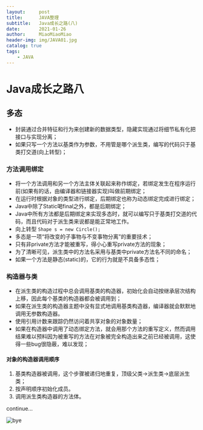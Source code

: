 ```yaml
---
layout:     post                   
title:      JAVA整理   
subtitle:   Java成长之路(八)
date:       2021-01-26      
author:     MiaoMiaoMiao                   
header-img: img/JAVA01.jpg
catalog: true                       
tags:                               
    - JAVA
---
```

# Java成长之路八

## 多态
- 封装通过合并特征和行为来创建新的数据类型，隐藏实现通过将细节私有化把接口与实现分离；
- 如果只写一个方法以基类作为参数，不用管是哪个派生类，编写的代码只于基类打交道(向上转型)；

### 方法调用绑定
- 将一个方法调用和另一个方法主体关联起来称作绑定，若绑定发生在程序运行前(如果有的话，由编译器和链接器实现)叫做前期绑定；
- 在运行时根据对象的类型进行绑定，后期绑定也称为动态绑定完成进行绑定；
- Java中除了Static喝final之外，都是后期绑定；
- Java中所有方法都是后期绑定来实现多态时，就可以编写只于基类打交道的代码，而且代码对于派生类来说都是能正常地工作。
- 向上转型 `Shape s = new Circle();`
- 多态是一项“将改变的子事物与不变事物分离”的重要技术；
- 只有非private方法才能被重写，得小心重写private方法的现象；
- 为了清晰可见，派生类中的方法名采用与基类中private方法名不同的命名；
- 如果一个方法是静态(static)的，它的行为就是不具备多态性；

### 构造器与类
- 在派生类的构造过程中总会调用基类的构造器，初始化会自动按继承层次结构上移，因此每个基类的构造器都会被调用到；
- 如果在派生类的构造器主题中没有显式地调用基类构造器，编译器就会默默地调用无参数构造器。
- 使用引用计数来跟踪仍然访问着共享对象的对象数量；
- 如果在构造器中调用了动态绑定方法，就会用那个方法的重写定义，然而调用结果难以预料因为被重写的方法在对象被完全构造出来之前已经被调用，这使得一些bug很隐蔽，难以发现；

#### 对象的构造器调用顺序
1. 基类构造器被调用，这个步骤被递归地重复，顶级父类->派生类->底层派生类；
2. 按声明顺序初始化成员。
3. 调用派生类构造器的方法体。



continue...

![bye](https://i.loli.net/2020/07/18/As9UOXhr8Kl4IQe.png)


